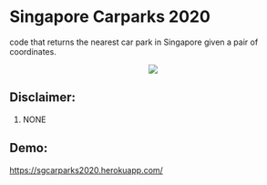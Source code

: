 # Singapore Carparks 2020
code that returns the nearest car park in Singapore given a pair of coordinates.

<p align="center">
  <img src="https://media.glassdoor.com/sqll/312783/land-transport-authority-squarelogo-1536799377861.png" />
</p>

## Disclaimer:
1. NONE

## Demo:
https://sgcarparks2020.herokuapp.com/
